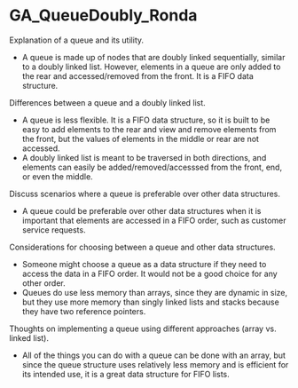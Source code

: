 # GA_QueueDoubly_Ronda

Explanation of a queue and its utility.
- A queue is made up of nodes that are doubly linked sequentially, similar to a doubly linked list. However, elements in a queue are only added to the rear and accessed/removed from the front. It is a FIFO data structure.

Differences between a queue and a doubly linked list.
- A queue is less flexible. It is a FIFO data structure, so it is built to be easy to add elements to the rear and view and remove elements from the front, but the values of elements in the middle or rear are not accessed.
- A doubly linked list is meant to be traversed in both directions, and elements can easily be added/removed/accesssed from the front, end, or even the middle.
  
Discuss scenarios where a queue is preferable over other data structures.
- A queue could be preferable over other data structures when it is important that elements are accessed in a FIFO order, such as customer service requests.
  
Considerations for choosing between a queue and other data structures.
- Someone might choose a queue as a data structure if they need to access the data in a FIFO order. It would not be a good choice for any other order.
- Queues do use less memory than arrays, since they are dynamic in size, but they use more memory than singly linked lists and stacks because they have two reference pointers.
  
Thoughts on implementing a queue using different approaches (array vs. linked list).
- All of the things you can do with a queue can be done with an array, but since the queue structure uses relatively less memory and is efficient for its intended use, it is a great data structure for FIFO lists.
